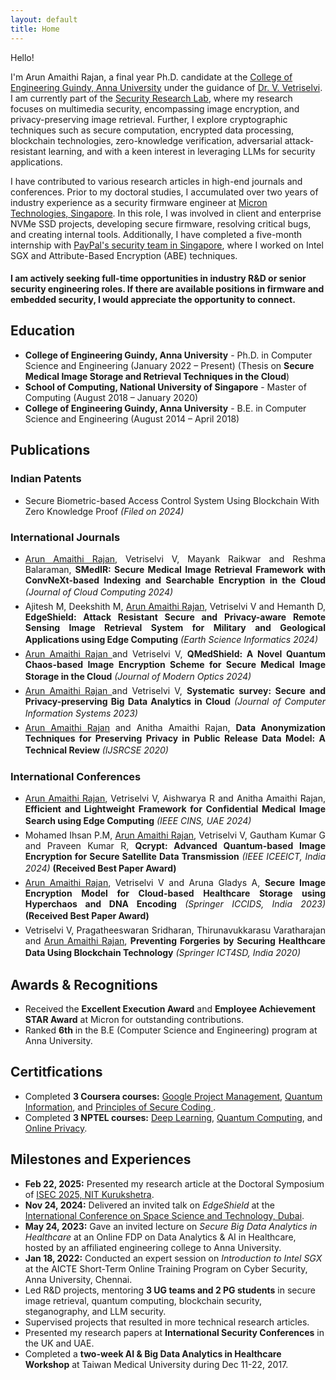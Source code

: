 ```yaml
---
layout: default
title: Home
---
```


<script>
  function showMore() {
    var moreText = document.querySelector('.more-text');
    var moreLink = document.getElementById('more-link');

    if (moreText.style.display === "none") {
      moreText.style.display = "inline";
      moreLink.innerHTML = "<br>Hide";
    } else {
      moreText.style.display = "none";
      moreLink.innerHTML = "Older ...";
    }
  }
</script>

Hello! 
<!-- <img src='../files/photo.jpg' style='float:top;width:80%;padding-left:15px'/> -->

I'm Arun Amaithi Rajan, a final year Ph.D. candidate at the [College of Engineering Guindy, Anna University](https://www.annauniv.edu/) under the guidance of [Dr. V. Vetriselvi](https://vetriselvivetrian.github.io/). I am currently part of the [Security Research Lab](https://vetriselvivetrian.github.io/security-research-lab), where my research focuses on multimedia security, encompassing image encryption, and privacy-preserving image retrieval. Further, I explore cryptographic techniques such as secure computation, encrypted data processing, blockchain technologies, zero-knowledge verification, adversarial attack-resistant learning, and with a keen interest in leveraging LLMs for security applications.

I have contributed to various research articles in high-end journals and conferences. Prior to my doctoral studies, I accumulated over two years of industry experience as a security firmware engineer at [Micron Technologies, Singapore](https://www.micron.com/). In this role, I was involved in client and enterprise NVMe SSD projects, developing secure firmware, resolving critical bugs, and creating internal tools. Additionally, I have completed a five-month internship with [PayPal's security team in Singapore](https://www.paypal.com/sg/webapps/mpp/home), where I worked on Intel SGX and Attribute-Based Encryption (ABE) techniques.

<!-- revolve around novel applications of acoustic sensing, as well as sensor security. -->

#### I am actively seeking full-time opportunities in industry R&D or senior security engineering roles. If there are available positions in firmware and embedded security, I would appreciate the opportunity to connect.


<h2>Education</h2>
<ul>
  <li><strong>College of Engineering Guindy, Anna University</strong> - Ph.D. in Computer Science and Engineering (January 2022 – Present) (Thesis on <strong>Secure Medical Image Storage and Retrieval Techniques in the Cloud</strong>)</li>
  <li><strong>School of Computing, National University of Singapore</strong> - Master of Computing (August 2018 – January 2020)</li>
  <li><strong>College of Engineering Guindy, Anna University</strong> - B.E. in Computer Science and Engineering (August 2014 – April 2018)</li>
</ul>



<h2>Publications</h2>

<h3>Indian Patents</h3>
<ul>

<li>
Secure Biometric-based Access Control System Using Blockchain With Zero Knowledge Proof <i>(Filed on 2024)</i>
</li>

</ul>

<h3>International Journals</h3>
<ul>

<li style="text-align:justify;margin-bottom:5px;">
<u>Arun Amaithi Rajan</u>, Vetriselvi V, Mayank Raikwar and Reshma Balaraman, <b>SMedIR: Secure Medical Image Retrieval Framework with ConvNeXt-based Indexing and Searchable Encryption in the Cloud</b> <i>(Journal of Cloud Computing 2024)</i>
  <a href="{{ site.baseurl }}/papers/jcc24.pdf">
    <i class="fa-solid fa-arrow-up-right-from-square" style="font-size:16px;padding-left:5px;"></i>
  </a>
</li>

<li style="text-align:justify;margin-bottom:5px;">
Ajitesh M, Deekshith M, <u>Arun Amaithi Rajan</u>, Vetriselvi V and Hemanth D, <b>EdgeShield: Attack Resistant Secure and Privacy-aware Remote Sensing Image Retrieval System for Military and Geological Applications using Edge Computing</b> <i>(Earth Science Informatics 2024)</i>
<a href="{{ site.baseurl }}/papers/esi24.pdf">
    <i class="fa-solid fa-arrow-up-right-from-square" style="font-size:16px;padding-left:5px;"></i>
</a>
</li>

<li style="text-align:justify;margin-bottom:5px;">
<u>Arun Amaithi Rajan </u> and Vetriselvi V, <b>QMedShield: A Novel Quantum Chaos-based Image Encryption Scheme for Secure Medical Image Storage in the Cloud</b> <i>(Journal of Modern Optics 2024)</i>
<a href="{{ site.baseurl }}/papers/jmo24.pdf">
    <i class="fa-solid fa-arrow-up-right-from-square" style="font-size:16px;padding-left:5px;"></i>
</a>
</li>

<li style="text-align:justify;margin-bottom:5px;">
<u>Arun Amaithi Rajan </u> and Vetriselvi V, <b>Systematic survey: Secure and Privacy-preserving Big Data Analytics in Cloud</b> <i>(Journal of Computer Information Systems 2023)</i>
<a href="{{ site.baseurl }}/papers/survey24.pdf">
    <i class="fa-solid fa-arrow-up-right-from-square" style="font-size:16px;padding-left:5px;"></i>
</a>
</li>

<li style="text-align:justify;margin-bottom:5px;">
<u>Arun Amaithi Rajan</u> and Anitha Amaithi Rajan, <b>Data Anonymization Techniques for Preserving Privacy in Public Release Data Model: A Technical Review</b> 
  <i>(IJSRCSE 2020)</i>
  <a href="{{ site.baseurl }}/papers/anon2020.pdf">
    <i class="fa-solid fa-arrow-up-right-from-square" style="font-size:16px;padding-left:5px;"></i>
  </a>
</li>

</ul>

<h3>International Conferences</h3>
<ul style="justify-content:justify;margin-bottom:5px;">

<li style="text-align:justify;margin-bottom:5px;">
<u>Arun Amaithi Rajan</u>, Vetriselvi V, Aishwarya R and Anitha Amaithi Rajan, <b>Efficient and Lightweight Framework for Confidential Medical Image Search using Edge Computing</b> <i>(IEEE CINS, UAE 2024)</i>
<a href="{{ site.baseurl }}/papers/cins24.pdf">
    <i class="fa-solid fa-arrow-up-right-from-square" style="font-size:16px;padding-left:5px;"></i>
</a>
</li>

<li style="text-align:justify;margin-bottom:5px;">
Mohamed Ihsan P.M, <u>Arun Amaithi Rajan</u>, Vetriselvi V, Gautham Kumar G and Praveen Kumar R, <b>Qcrypt: Advanced Quantum-based Image Encryption for Secure Satellite Data Transmission</b> <i>(IEEE ICEEICT, India 2024)</i> <b>(Received Best Paper Award)</b>
<a href="{{ site.baseurl }}/papers/qc24.pdf">
    <i class="fa-solid fa-arrow-up-right-from-square" style="font-size:16px;padding-left:5px;"></i>
</a>
</li>

<li style="text-align:justify;margin-bottom:5px;">
<u>Arun Amaithi Rajan</u>, Vetriselvi V and Aruna Gladys A, <b>Secure Image Encryption Model for Cloud-based Healthcare Storage using Hyperchaos and DNA Encoding</b> <i>(Springer ICCIDS, India 2023)</i> <b>(Received Best Paper Award)</b>
<a href="{{ site.baseurl }}/papers/ienc24.pdf">
    <i class="fa-solid fa-arrow-up-right-from-square" style="font-size:16px;padding-left:5px;"></i>
</a>
</li>

<li style="text-align:justify;margin-bottom:5px;">
Vetriselvi V, Pragatheeswaran Sridharan, Thirunavukkarasu Varatharajan and <u>Arun Amaithi Rajan</u>, <b>Preventing Forgeries by Securing Healthcare Data Using Blockchain Technology</b> <i>(Springer ICT4SD, India 2020)</i>
<a href="{{ site.baseurl }}/papers/bc2020.pdf">
    <i class="fa-solid fa-arrow-up-right-from-square" style="font-size:16px;padding-left:5px;"></i>
</a>
</li>

</ul>

<h2>Awards & Recognitions</h2>
<ul>
  <li>Received the <strong>Excellent Execution Award</strong> and <strong>Employee Achievement STAR Award</strong> at Micron for outstanding contributions.</li>
  <li>Ranked <strong>6th</strong> in the B.E (Computer Science and Engineering) program at Anna University.</li>
</ul>
 
<h2>Certitfications</h2>
<ul>
  <li>Completed <strong>3 Coursera courses:</strong> <a href="{{ site.baseurl }}/certificates/apm.pdf">Google Project Management</a>, <a href="{{ site.baseurl }}/certificates/cq.pdf">Quantum Information</a>, and <a href="{{ site.baseurl }}/certificates/sec.pdf">Principles of Secure Coding </a>.</li>
  <li>Completed <strong>3 NPTEL courses:</strong> <a href="{{ site.baseurl }}/certificates/dl.jpg">Deep Learning</a>, <a href="{{ site.baseurl }}/certificates/qc.jpg">Quantum Computing</a>, and <a href="{{ site.baseurl }}/certificates/op.png">Online Privacy</a>.</li>
</ul>

<h2>Milestones and Experiences</h2>
<ul>
  <li>
    <strong>Feb 22, 2025:</strong> Presented my research article at the Doctoral Symposium of <a href="https://conf.researchr.org/track/isec-2025/isec-2025-doctoral-symposium#event-overview">ISEC 2025, NIT Kurukshetra</a>.
  </li>
  <li>
    <strong>Nov 24, 2024:</strong> Delivered an invited talk on <em>EdgeShield</em> at the <a href="https://prezentis.com/spacetech/2024/all-speakers">International Conference on Space Science and Technology, Dubai</a>.
  </li>
  <li>
    <strong>May 24, 2023:</strong> Gave an invited lecture on <em>Secure Big Data Analytics in Healthcare</em> at an Online FDP on Data Analytics & AI in Healthcare, hosted by an affiliated engineering college to Anna University.
  </li>
  <li>
    <strong>Jan 18, 2022:</strong> Conducted an expert session on <em>Introduction to Intel SGX</em> at the AICTE Short-Term Online Training Program on Cyber Security, Anna University, Chennai.
  </li>
  <li>
    Led R&D projects, mentoring <strong>3 UG teams and 2 PG students</strong> in secure image retrieval, quantum computing, blockchain security, steganography, and LLM security.
  </li>
  <li>
    Supervised projects that resulted in more technical research articles. 
  </li>
  <li>
   Presented my research papers at <strong>International Security Conferences</strong> in the UK and UAE.
  </li>
  <li>
    Completed a <strong>two-week AI & Big Data Analytics in Healthcare Workshop</strong> at Taiwan Medical University during Dec 11-22, 2017.
  </li>
</ul>

